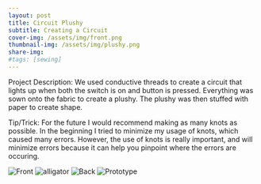 ```yaml
---
layout: post
title: Circuit Plushy
subtitle: Creating a Circuit
cover-img: /assets/img/front.png
thumbnail-img: /assets/img/plushy.png
share-img: 
#tags: [sewing]
---
```


Project Description: We used conductive threads to create a circuit that lights up when both the switch is on and button is pressed. Everything was sown onto the fabric to create a plushy. The plushy was then stuffed with paper to create shape.

Tip/Trick: For the future I would recommend making as many knots as possible. In the beginning I tried to minimize my usage of knots, which caused many errors. However, the use of knots is really important, and will minimize errors because it can help you pinpoint where the errors are occuring. 

![Front](https://victoriakimm.github.io/assets/img/Front.png)
![alligator](https://victoriakimm.github.io/assets/img/alligator.png)
![Back](https://victoriakimm.github.io/assets/img/Back.png)
![Prototype](https://victoriakimm.github.io/assets/img/Prototype.png)

